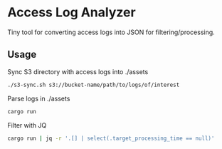 # Access Log Analyzer

Tiny tool for converting access logs into JSON for filtering/processing.

## Usage

Sync S3 directory with access logs into ./assets

```sh
./s3-sync.sh s3://bucket-name/path/to/logs/of/interest
```

Parse logs in ./assets

```sh
cargo run
```

Filter with JQ

```sh
cargo run | jq -r '.[] | select(.target_processing_time == null)'
```